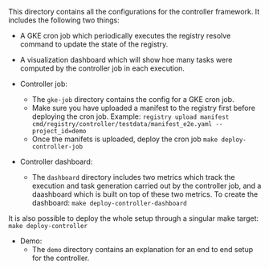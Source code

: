 This directory contains all the configurations for the controller framework. It
includes the following two things:

- A GKE cron job which periodically executes the registry resolve command to
  update the state of the registry.
- A visualization dashboard which will show hoe many tasks were computed by the
  controller job in each execution.

- Controller job:

  - The `gke-job` directory contains the config for a GKE cron job.
  - Make sure you have uploaded a manifest to the registry first before
    deploying the cron job. Example:
    `registry upload manifest cmd/registry/controller/testdata/manifest_e2e.yaml --project_id=demo`
  - Once the manifets is uploaded, deploy the cron job
    `make deploy-controller-job`

- Controller dashboard:
  - The `dashboard` directory includes two metrics which track the execution and
    task generation carried out by the controller job, and a daashboard which
    is built on top of these two metrics. To create the dashboard:
    `make deploy-controller-dashboard`

It is also possible to deploy the whole setup through a singular make target:
`make deploy-controller`

- Demo:
  - The `demo` directory contains an explanation for an end to end setup for the controller.
